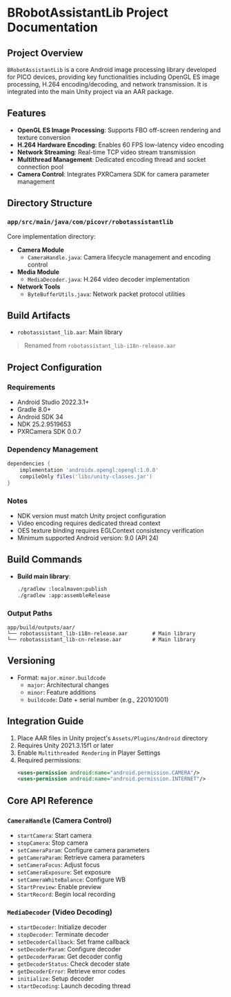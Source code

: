 # BRobotAssistantLib Project Documentation

## Project Overview
`BRobotAssistantLib` is a core Android image processing library developed for PICO devices, providing key functionalities including OpenGL ES image processing, H.264 encoding/decoding, and network transmission. It is integrated into the main Unity project via an AAR package.

## Features
- **OpenGL ES Image Processing**: Supports FBO off-screen rendering and texture conversion
- **H.264 Hardware Encoding**: Enables 60 FPS low-latency video encoding
- **Network Streaming**: Real-time TCP video stream transmission
- **Multithread Management**: Dedicated encoding thread and socket connection pool
- **Camera Control**: Integrates PXRCamera SDK for camera parameter management

## Directory Structure

### `app/src/main/java/com/picovr/robotassistantlib`
Core implementation directory:
- **Camera Module**
  - `CameraHandle.java`: Camera lifecycle management and encoding control
- **Media Module**
  - `MediaDecoder.java`: H.264 video decoder implementation
- **Network Tools**
  - `ByteBufferUtils.java`: Network packet protocol utilities

## Build Artifacts
- `robotassistant_lib.aar`: Main library
> Renamed from `robotassistant_lib-i18n-release.aar`

## Project Configuration

### Requirements
- Android Studio 2022.3.1+
- Gradle 8.0+
- Android SDK 34
- NDK 25.2.9519653
- PXRCamera SDK 0.0.7

### Dependency Management
```groovy
dependencies {
    implementation 'androidx.opengl:opengl:1.0.0'
    compileOnly files('libs/unity-classes.jar')
}
```

### Notes
- NDK version must match Unity project configuration
- Video encoding requires dedicated thread context
- OES texture binding requires EGLContext consistency verification
- Minimum supported Android version: 9.0 (API 24)

## Build Commands
- **Build main library**:
  ```bash
  ./gradlew :localmaven:publish
  ./gradlew :app:assembleRelease
  ```

### Output Paths
```
app/build/outputs/aar/
└── robotassistant_lib-i18n-release.aar        # Main library
└── robotassistant_lib-cn-release.aar          # Main library
```

## Versioning
- Format: `major.minor.buildcode`
  - `major`: Architectural changes
  - `minor`: Feature additions
  - `buildcode`: Date + serial number (e.g., 220101001)

## Integration Guide
1. Place AAR files in Unity project's `Assets/Plugins/Android` directory
2. Requires Unity 2021.3.15f1 or later
3. Enable `Multithreaded Rendering` in Player Settings
4. Required permissions:
   ```xml
   <uses-permission android:name="android.permission.CAMERA"/>
   <uses-permission android:name="android.permission.INTERNET"/>
   ```

## Core API Reference

### `CameraHandle` (Camera Control)
- `startCamera`: Start camera
- `stopCamera`: Stop camera
- `setCameraParam`: Configure camera parameters
- `getCameraParam`: Retrieve camera parameters
- `setCameraFocus`: Adjust focus
- `setCameraExposure`: Set exposure
- `setCameraWhiteBalance`: Configure WB
- `StartPreview`: Enable preview
- `StartRecord`: Begin local recording

### `MediaDecoder` (Video Decoding)
- `startDecoder`: Initialize decoder
- `stopDecoder`: Terminate decoder
- `setDecoderCallback`: Set frame callback
- `setDecoderParam`: Configure decoder
- `getDecoderParam`: Get decoder config
- `getDecoderStatus`: Check decoder state
- `getDecoderError`: Retrieve error codes
- `initialize`: Setup decoder
- `startDecoding`: Launch decoding thread
